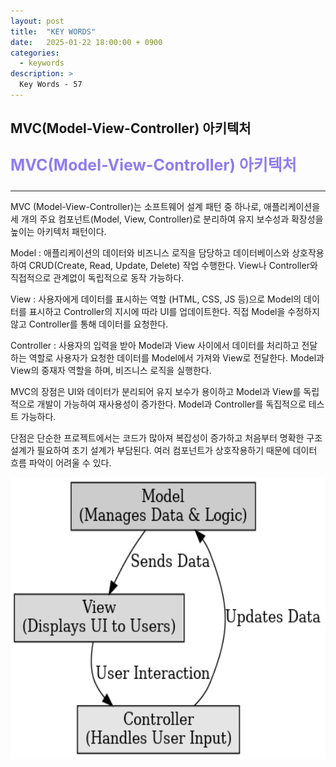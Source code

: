 ```yaml
---
layout: post
title:  "KEY WORDS"
date:   2025-01-22 18:00:00 + 0900
categories:
  - keywords
description: >
  Key Words - 57
---
```

## MVC(Model-View-Controller) 아키텍처

<p style = "color:#8f7cee; font-size:25px; font-weight:bold">
MVC(Model-View-Controller) 아키텍처
</p>

---

MVC (Model-View-Controller)는 소프트웨어 설계 패턴 중 하나로, 애플리케이션을 세 개의 주요 컴포넌트(Model, View, Controller)로 분리하여 유지 보수성과 확장성을 높이는 아키텍처 패턴이다.

Model : 애플리케이션의 데이터와 비즈니스 로직을 담당하고 데이터베이스와 상호작용하여 CRUD(Create, Read, Update, Delete) 작업 수행한다. View나 Controller와 직접적으로 관계없이 독립적으로 동작 가능하다.

View : 사용자에게 데이터를 표시하는 역할 (HTML, CSS, JS 등)으로 Model의 데이터를 표시하고 Controller의 지시에 따라 UI를 업데이트한다. 직접 Model을 수정하지 않고 Controller를 통해 데이터를 요청한다.

Controller : 사용자의 입력을 받아 Model과 View 사이에서 데이터를 처리하고 전달하는 역할로 사용자가 요청한 데이터를 Model에서 가져와 View로 전달한다. Model과 View의 중재자 역할을 하며, 비즈니스 로직을 실행한다.

MVC의 장점은 UI와 데이터가 분리되어 유지 보수가 용이하고 Model과 View를 독립적으로 개발이 가능하여 재사용성이 증가한다. Model과 Controller를 독집적으로 테스트 가능하다.

단점은 단순한 프로젝트에서는 코드가 많아져 복잡성이 증가하고 처음부터 명확한 구조 설계가 필요하여 초기 설계가 부담된다. 여러 컴포넌트가 상호작용하기 때문에 데이터 흐름 파악이 어려울 수 있다.

<img src = "../../assets/img/keywords/IMG_k57_1.png" width = "1800" height = "450">